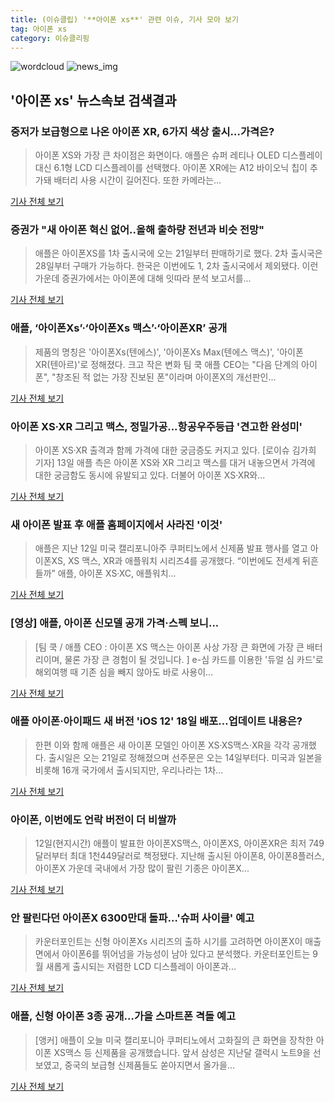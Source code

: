 ```yaml
---
title: (이슈클립) '**아이폰 xs**' 관련 이슈, 기사 모아 보기
tag: 아이폰 xs
category: 이슈클리핑
---
```

![wordcloud](https://s3.ap-northeast-2.amazonaws.com/lyrics101-wordcloud/2018-09-13-1536815451.png)
![news_img](https://user-images.githubusercontent.com/42597476/44507050-1206f400-a6e4-11e8-8d98-7ffbfebb353f.png)
## **'**아이폰 xs**'** 뉴스속보 검색결과
### 중저가 보급형으로 나온 아이폰 XR, 6가지 색상 출시…가격은?

>아이폰 XS와 가장 큰 차이점은 화면이다. 애플은 슈퍼 레티나 OLED 디스플레이 대신 6.1형 LCD 디스플레이를 선택했다.   아이폰 XR에는 A12 바이오닉 칩이 추가돼 배터리 사용 시간이 길어진다. 또한 카메라는...

<a href="http://news20.busan.com/controller/newsController.jsp?newsId=20180913000033" target="_blank">기사 전체 보기</a>

### 증권가 "새 아이폰 혁신 없어..올해 출하량 전년과 비슷 전망"

>애플은 아이폰XS를 1차 출시국에 오는 21일부터 판매하기로 했다. 2차 출시국은 28일부터 구매가 가능하다. 한국은 이번에도 1, 2차 출시국에서 제외됐다. 이런 가운데 증권가에서는 아이폰에 대해 잇따라 분석 보고서를...

<a href="http://www.newsis.com/view/?id=NISX20180913_0000417661&cID=13001&pID=13000" target="_blank">기사 전체 보기</a>

### 애플, ‘아이폰Xs’·‘아이폰Xs 맥스’·‘아이폰XR’ 공개

>제품의 명칭은 '아이폰Xs(텐에스)', '아이폰Xs Max(텐에스 맥스)', '아이폰XR(텐아르)'로 정해졌다.   크고 작은 변화 팀 쿡 애플 CEO는 "다음 단계의 아이폰", "창조된 적 없는 가장 진보된 폰"이라며 아이폰X의 개선판인...

<a href="http://www.bloter.net/archives/319432" target="_blank">기사 전체 보기</a>

### 아이폰 XS·XR 그리고 맥스, 정밀가공...항공우주등급 '견고한 완성미'

>아이폰 XS·XR 출격과 함께 가격에 대한 궁금증도 커지고 있다. [로이슈 김가희 기자] 13일 애플 측은 아이폰 XS와 XR 그리고 맥스를 대거 내놓으면서 가격에 대한 궁금함도 동시에 유발되고 있다. 더불어 아이폰 XS·XR와...

<a href="http://www.lawissue.co.kr/view.php?ud=2018091312200312672d12411ff9_12" target="_blank">기사 전체 보기</a>

### 새 아이폰 발표 후 애플 홈페이지에서 사라진 '이것'

>애플은 지난 12일 미국 캘리포니아주 쿠퍼티노에서 신제품 발표 행사를 열고 아이폰XS, XS 맥스, XR과 애플워치 시리즈4를 공개했다.   “이번에도 전세계 뒤흔들까” 애플, 아이폰 XS·XC, 애플워치...

<a href="http://www.wikitree.co.kr/main/news_view.php?id=369037" target="_blank">기사 전체 보기</a>

### [영상] 애플, 아이폰 신모델 공개 가격·스펙 보니...

>[팀 쿡 / 애플 CEO : 아이폰 XS 맥스는 아이폰 사상 가장 큰 화면에 가장 큰 배터리이며, 물론 가장 큰 경험이 될 것입니다. ] e-심 카드를 이용한 '듀얼 심 카드'로 해외여행 때 기존 심을 빼지 않아도 바로 사용이...

<a href="http://www.ytn.co.kr/_ln/0104_201809130733198727" target="_blank">기사 전체 보기</a>

### 애플 아이폰·아이패드 새 버전 'iOS 12' 18일 배포…업데이트 내용은?

>한편 이와 함께 애플은 새 아이폰 모델인 아이폰 XS·XS맥스·XR을 각각 공개했다. 출시일은 오는 21일로 정해졌으며 선주문은 오는 14일부터다. 미국과 일본을 비롯해 16개 국가에서 출시되지만, 우리나라는 1차...

<a href="http://www.asiatoday.co.kr/view.php?key=20180913010007519" target="_blank">기사 전체 보기</a>

### 아이폰, 이번에도 언락 버전이 더 비쌀까

>12일(현지시간) 애플이 발표한 아이폰XS맥스, 아이폰XS, 아이폰XR은 최저 749달러부터 최대 1천449달러로 책정됐다. 지난해 출시된 아이폰8, 아이폰8플러스, 아이폰X 가운데 국내에서 가장 많이 팔린 기종은 아이폰X...

<a href="http://www.zdnet.co.kr/ArticleView.asp?artice_id=20180913115854" target="_blank">기사 전체 보기</a>

### 안 팔린다던 아이폰X 6300만대 돌파…'슈퍼 사이클' 예고

>카운터포인트는 신형 아이폰Xs 시리즈의 출하 시기를 고려하면 아이폰X이 매출면에서 아이폰6를 뛰어넘을 가능성이 남아 있다고 분석했다. 카운터포인트는 9월 새롭게 출시되는 저렴한 LCD 디스플레이 아이폰과...

<a href="http://www.nocutnews.co.kr/news/5031130" target="_blank">기사 전체 보기</a>

### 애플, 신형 아이폰 3종 공개…가을 스마트폰 격돌 예고

>[앵커] 애플이 오늘 미국 캘리포니아 쿠퍼티노에서 고화질의 큰 화면을 장착한 아이폰 XS맥스 등 신제품을 공개했습니다. 앞서 삼성은 지난달 갤럭시 노트9을 선보였고, 중국의 보급형 신제품들도 쏟아지면서 올가을...

<a href="http://news.kbs.co.kr/news/view.do?ncd=4037915&ref=A" target="_blank">기사 전체 보기</a>


